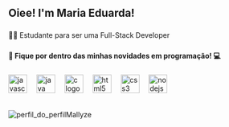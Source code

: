 <h2 align="left">Oiee! I'm Maria Eduarda!</h2>

###

<p align="left">👩‍💻 Estudante para ser uma Full-Stack Developer</p>

###

<h4 align="left">🚀 Fique por dentro das minhas novidades em programação! 💻</h4>

###

<div align="left">
  <img src="https://cdn.jsdelivr.net/gh/devicons/devicon/icons/javascript/javascript-original.svg" height="37" alt="javascript logo"  />
  <img width="11" />
  <img src="https://cdn.jsdelivr.net/gh/devicons/devicon/icons/java/java-original.svg" height="37" alt="java logo"  />
  <img width="11" />
  <img src="https://cdn.jsdelivr.net/gh/devicons/devicon/icons/c/c-original.svg" height="37" alt="c logo"  />
  <img width="11" />
  <img src="https://cdn.jsdelivr.net/gh/devicons/devicon/icons/html5/html5-original.svg" height="37" alt="html5 logo"  />
  <img width="11" />
  <img src="https://cdn.jsdelivr.net/gh/devicons/devicon/icons/css3/css3-original.svg" height="37" alt="css3 logo"  />
  <img width="11" />
  <img src="https://cdn.jsdelivr.net/gh/devicons/devicon/icons/nodejs/nodejs-original.svg"![perfil_do_perfilMallyze](https://github.com/Mallyze/Mallyze/assets/118320527/d1128d5a-450d-45c3-92d6-cd4ac4ad578a)
 height="37" alt="nodejs logo"  />
</div>

<br>

![perfil_do_perfilMallyze](https://github.com/Mallyze/Mallyze/assets/118320527/3dfb4c6c-257b-49ee-a3f8-fbba1c93bcd7)

###
